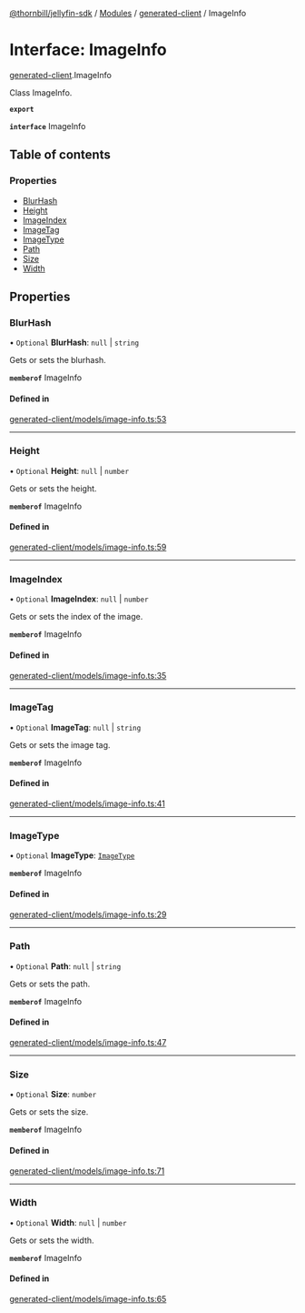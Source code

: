 [@thornbill/jellyfin-sdk](../README.md) / [Modules](../modules.md) / [generated-client](../modules/generated_client.md) / ImageInfo

# Interface: ImageInfo

[generated-client](../modules/generated_client.md).ImageInfo

Class ImageInfo.

**`export`**

**`interface`** ImageInfo

## Table of contents

### Properties

- [BlurHash](generated_client.ImageInfo.md#blurhash)
- [Height](generated_client.ImageInfo.md#height)
- [ImageIndex](generated_client.ImageInfo.md#imageindex)
- [ImageTag](generated_client.ImageInfo.md#imagetag)
- [ImageType](generated_client.ImageInfo.md#imagetype)
- [Path](generated_client.ImageInfo.md#path)
- [Size](generated_client.ImageInfo.md#size)
- [Width](generated_client.ImageInfo.md#width)

## Properties

### BlurHash

• `Optional` **BlurHash**: ``null`` \| `string`

Gets or sets the blurhash.

**`memberof`** ImageInfo

#### Defined in

[generated-client/models/image-info.ts:53](https://github.com/thornbill/jellyfin-sdk-typescript/blob/029620a/src/generated-client/models/image-info.ts#L53)

___

### Height

• `Optional` **Height**: ``null`` \| `number`

Gets or sets the height.

**`memberof`** ImageInfo

#### Defined in

[generated-client/models/image-info.ts:59](https://github.com/thornbill/jellyfin-sdk-typescript/blob/029620a/src/generated-client/models/image-info.ts#L59)

___

### ImageIndex

• `Optional` **ImageIndex**: ``null`` \| `number`

Gets or sets the index of the image.

**`memberof`** ImageInfo

#### Defined in

[generated-client/models/image-info.ts:35](https://github.com/thornbill/jellyfin-sdk-typescript/blob/029620a/src/generated-client/models/image-info.ts#L35)

___

### ImageTag

• `Optional` **ImageTag**: ``null`` \| `string`

Gets or sets the image tag.

**`memberof`** ImageInfo

#### Defined in

[generated-client/models/image-info.ts:41](https://github.com/thornbill/jellyfin-sdk-typescript/blob/029620a/src/generated-client/models/image-info.ts#L41)

___

### ImageType

• `Optional` **ImageType**: [`ImageType`](../enums/generated_client.ImageType.md)

**`memberof`** ImageInfo

#### Defined in

[generated-client/models/image-info.ts:29](https://github.com/thornbill/jellyfin-sdk-typescript/blob/029620a/src/generated-client/models/image-info.ts#L29)

___

### Path

• `Optional` **Path**: ``null`` \| `string`

Gets or sets the path.

**`memberof`** ImageInfo

#### Defined in

[generated-client/models/image-info.ts:47](https://github.com/thornbill/jellyfin-sdk-typescript/blob/029620a/src/generated-client/models/image-info.ts#L47)

___

### Size

• `Optional` **Size**: `number`

Gets or sets the size.

**`memberof`** ImageInfo

#### Defined in

[generated-client/models/image-info.ts:71](https://github.com/thornbill/jellyfin-sdk-typescript/blob/029620a/src/generated-client/models/image-info.ts#L71)

___

### Width

• `Optional` **Width**: ``null`` \| `number`

Gets or sets the width.

**`memberof`** ImageInfo

#### Defined in

[generated-client/models/image-info.ts:65](https://github.com/thornbill/jellyfin-sdk-typescript/blob/029620a/src/generated-client/models/image-info.ts#L65)
